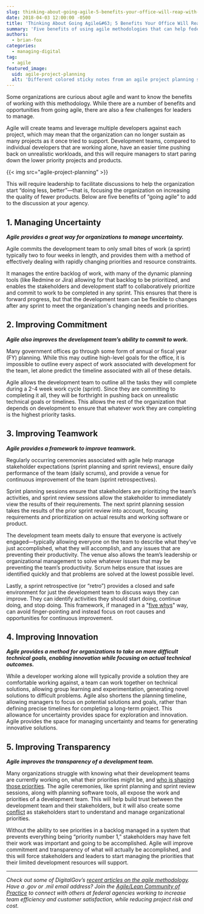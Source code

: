 ```yaml
---
slug: thinking-about-going-agile-5-benefits-your-office-will-reap-with-agile-methods
date: 2018-04-03 12:00:00 -0500
title: 'Thinking About Going Agile&#63; 5 Benefits Your Office Will Reap With Agile Methods'
summary: 'Five benefits of using agile methodologies that can help federal employees improve the quality of their work&#46;'
authors:
  - brian-fox
categories:
  - managing-digital
tag:
  - agile
featured_image:
  uid: agile-project-planning
  alt: 'Different colored sticky notes from an agile project planning session&#46;'
---
```


Some organizations are curious about agile and want to know the benefits of working with this methodology. While there are a number of benefits and opportunities from going agile, there are also a few challenges for leaders to manage.

Agile will create teams and leverage multiple developers against each project, which may mean that the organization can no longer sustain as many projects as it once tried to support. Development teams, compared to individual developers that are working alone, have an easier time pushing back on unrealistic workloads, and this will require managers to start paring down the lower priority projects and products.

{{< img src="agile-project-planning" >}}

This will require leadership to facilitate discussions to help the organization start “doing less, better”&mdash;that is, focusing the organization on increasing the quality of fewer products. Below are five benefits of “going agile” to add to the discussion at your agency.

## 1. Managing Uncertainty

**_Agile provides a great way for organizations to manage uncertainty._**

Agile commits the development team to only small bites of work (a sprint) typically two to four weeks in length, and provides them with a method of effectively dealing with rapidly changing priorities and resource constraints.

It manages the entire backlog of work, with many of the dynamic planning tools (like Redmine or Jira) allowing for that backlog to be prioritized, and enables the stakeholders and development staff to collaboratively prioritize and commit to work to be completed in any sprint. This ensures that there is forward progress, but that the development team can be flexible to changes after any sprint to meet the organization's changing needs and priorities.

## 2. Improving Commitment

**_Agile also improves the development team’s ability to commit to work._**

Many government offices go through some form of annual or fiscal year (FY) planning. While this may outline high-level goals for the office, it is impossible to outline every aspect of work associated with development for the team, let alone predict the timeline associated with all of these details.

Agile allows the development team to outline all the tasks they will complete during a 2-4 week work cycle (sprint). Since they are committing to completing it all, they will be forthright in pushing back on unrealistic technical goals or timelines. This allows the rest of the organization that depends on development to ensure that whatever work they are completing is the highest priority tasks.

## 3. Improving Teamwork

**_Agile provides a framework to improve teamwork._**

Regularly occurring ceremonies associated with agile help manage stakeholder expectations (sprint planning and sprint reviews), ensure daily performance of the team (daily scrums), and provide a venue for continuous improvement of the team (sprint retrospectives).

Sprint planning sessions ensure that stakeholders are prioritizing the team’s activities, and sprint review sessions allow the stakeholder to immediately view the results of their requirements. The next sprint planning session takes the results of the prior sprint review into account, focusing requirements and prioritization on actual results and working software or product.

The development team meets daily to ensure that everyone is actively engaged—typically allowing everyone on the team to describe what they’ve just accomplished, what they will accomplish, and any issues that are preventing their productivity. The venue also allows the team’s leadership or organizational management to solve whatever issues that may be preventing the team’s productivity. Scrum helps ensure that issues are identified quickly and that problems are solved at the lowest possible level.

Lastly, a sprint retrospective (or “retro”) provides a closed and safe environment for just the development team to discuss ways they can improve. They can identify activities they should start doing, continue doing, and stop doing. This framework, if managed in a "[five whys](https://en.wikipedia.org/wiki/5_Whys)" way, can avoid finger-pointing and instead focus on root causes and opportunities for continuous improvement.

## 4. Improving Innovation

**_Agile provides a method for organizations to take on more difficult technical goals, enabling innovation while focusing on actual technical outcomes._**

While a developer working alone will typically provide a solution they are comfortable working against, a team can work together on technical solutions, allowing group learning and experimentation, generating novel solutions to difficult problems. Agile also shortens the planning timeline, allowing managers to focus on potential solutions and goals, rather than defining precise timelines for completing a long-term project. This allowance for uncertainty provides space for exploration and innovation. Agile provides the space for managing uncertainty and teams for generating innovative solutions.

## 5. Improving Transparency

**_Agile improves the transparency of a development team._**

Many organizations struggle with knowing what their development teams are currently working on, what their priorities might be, and [who is shaping those priorities](https://www.digitalgov.gov/2017/04/17/improving-stakeholder-collaboration-can-improve-software-development-performance/). The agile ceremonies, like sprint planning and sprint review sessions, along with planning software tools, all expose the work and priorities of a development team. This will help build trust between the development team and their stakeholders, but it will also create some [conflict](https://www.digitalgov.gov/2017/09/18/design-conflict-do-you-know-your-conflict-style/) as stakeholders start to understand and manage organizational priorities.

Without the ability to see priorities in a backlog managed in a system that prevents everything being “priority number 1,” stakeholders may have felt their work was important and going to be accomplished. Agile will improve commitment and transparency of what will actually be accomplished, and this will force stakeholders and leaders to start managing the priorities that their limited development resources will support.

---
_Check out some of DigitalGov’s [recent articles on the agile methodology](https://www.digitalgov.gov/tag/agile/). Have a .gov or .mil email address? Join the [Agile/Lean Community of Practice](https://www.digitalgov.gov/communities/) to connect with others at federal agencies working to increase team efficiency and customer satisfaction, while reducing project risk and cost._

